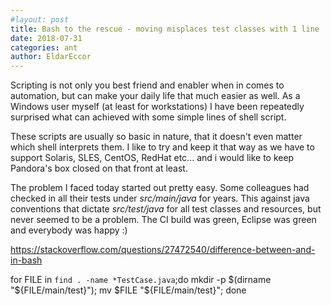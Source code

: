 ```yaml
---
#layout: post
title: Bash to the rescue - moving misplaces test classes with 1 line
date: 2018-07-31
categories: ant
author: EldarEccor
---
```


Scripting is not only you best friend and enabler when in comes to automation, but can make your daily life that much easier as well. As a Windows user myself (at least for workstations) I have been repeatedly surprised what can achieved with some simple lines of shell script. 

These scripts are usually so basic in nature, that it doesn't even matter which shell interprets them. I like to try and keep it that way as we have to support Solaris, SLES, CentOS, RedHat etc... and i would like to keep Pandora's box closed on that front at least.

The problem I faced today started out pretty easy. Some colleagues had checked in all their tests under *src/main/java* for years. This against java conventions that dictate *src/test/java* for all test classes and resources, but never seemed to be a problem. The CI build was green, Eclipse was green and everybody was happy :)   

https://stackoverflow.com/questions/27472540/difference-between-and-in-bash

for FILE in `find . -name *TestCase.java`;do mkdir -p $(dirname "${FILE/main/test}"); mv $FILE "${FILE/main/test}"; done